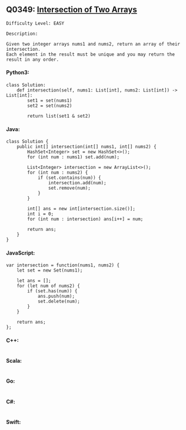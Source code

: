 ## Q0349: [Intersection of Two Arrays](https://leetcode.com/problems/intersection-of-two-arrays/)

```
Difficulty Level: EASY
```

```
Description:

Given two integer arrays nums1 and nums2, return an array of their intersection.
Each element in the result must be unique and you may return the result in any order.
```

#### Python3:

```
class Solution:
    def intersection(self, nums1: List[int], nums2: List[int]) -> List[int]:
        set1 = set(nums1)
        set2 = set(nums2)

        return list(set1 & set2)
```

#### Java:

```
class Solution {
    public int[] intersection(int[] nums1, int[] nums2) {
        HashSet<Integer> set = new HashSet<>();
        for (int num : nums1) set.add(num);

        List<Integer> intersection = new ArrayList<>();
        for (int num : nums2) {
            if (set.contains(num)) {
                intersection.add(num);
                set.remove(num);
            }
        }

        int[] ans = new int[intersection.size()];
        int i = 0;
        for (int num : intersection) ans[i++] = num;
        
        return ans;
    }
}
```

#### JavaScript:

```
var intersection = function(nums1, nums2) {
    let set = new Set(nums1);
    
    let ans = [];
    for (let num of nums2) {
        if (set.has(num)) {
            ans.push(num);
            set.delete(num);
        }
    }

    return ans;
};
```

#### C++:

```

```

#### Scala:

```

```

#### Go:

```

```

#### C#:

```

```

#### Swift:

```

```